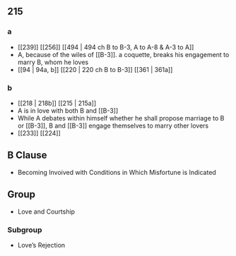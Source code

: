 ## 215
### a
- [[239]] [[256]] [[494 | 494 ch B to B-3, A to A-8 &amp; A-3 to A]] 
- A, because of the wiles of [[B-3]]. a coquette, breaks his engagement to marry B, whom he loves
- [[94 | 94a, b]] [[220 | 220 ch B to B-3]] [[361 | 361a]] 

### b
- [[218 | 218b]] [[215 | 215a]] 
- A is in love with both B and [[B-3]]
- While A debates within himself whether he shall propose marriage to B or [[B-3]], B and [[B-3]] engage themselves to marry other lovers
- [[233]] [[224]] 

## B Clause
- Becoming Invoived with Conditions in Which Misfortune is Indicated

## Group
- Love and Courtship

### Subgroup
- Love’s Rejection


